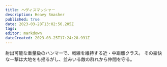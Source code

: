 ```yaml
---
title: ヘヴィスマッシャー
description: Heavy Smasher
published: true
date: 2023-03-28T13:02:56.205Z
tags: 
editor: markdown
dateCreated: 2023-03-25T17:24:28.931Z
---
```


射出可能な重量級のハンマーで、戦線を維持する近・中距離クラス。
その豪快な一撃は大地をも揺るがし、並みいる敵の群れから仲間を守る。